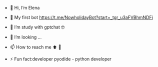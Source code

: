 - 👋 Hi, I’m Elena
- 👀 My first  bot https://t.me/NowholidayBot?start=_tgr_u3aFVBhmNDFi
- 🌱 I’m  study with gptchat 🤓
- 💞️ I’m looking ...
- 📫 How to reach me ⬆️ 👀
  
- ⚡ Fun fact:developer pyodide - python developer

<!---
vita6719/vita6719 is a ✨ special ✨ repository because its `README.md` (this file) appears on your GitHub profile.
You can click the Preview link to take a look at your changes.
--->
